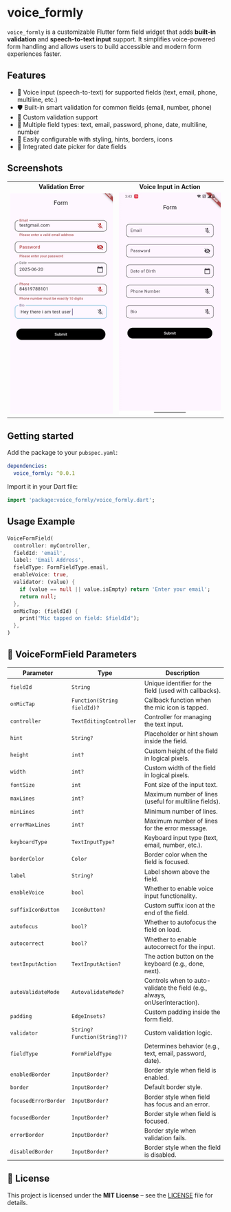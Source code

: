 
# voice_formly

`voice_formly` is a customizable Flutter form field widget that adds **built-in validation** and **speech-to-text input** support. It simplifies voice-powered form handling and allows users to build accessible and modern form experiences faster.



##  Features

- 🎤 Voice input (speech-to-text) for supported fields (text, email, phone, multiline, etc.)
- 🛡️ Built-in smart validation for common fields (email, number, phone)
- 🧠 Custom validation support
- 🧾 Multiple field types: text, email, password, phone, date, multiline, number
- 🎨 Easily configurable with styling, hints, borders, icons
- 📆 Integrated date picker for date fields




##  Screenshots
<table>
  <tr>
    <th>Validation Error</th>
    <th>Voice Input in Action</th>
  </tr>
  <tr>
    <td><img src="assets/form_validation.jpg" width="250"/></td>
    <td><img src="assets/demo.gif" width="250"/></td>
  </tr>
</table>




## Getting started

Add the package to your `pubspec.yaml`:

```yaml
dependencies:
  voice_formly: ^0.0.1  
````

Import it in your Dart file:

```dart
import 'package:voice_formly/voice_formly.dart';
```



##  Usage Example

```dart
VoiceFormField(
  controller: myController,
  fieldId: 'email',
  label: 'Email Address',
  fieldType: FormFieldType.email,
  enableVoice: true,
  validator: (value) {
    if (value == null || value.isEmpty) return 'Enter your email';
    return null;
  },
  onMicTap: (fieldId) {
    print("Mic tapped on field: $fieldId");
  },
)
```



## 🧾 VoiceFormField Parameters

| Parameter              | Type                                      | Description                                                                 |
|------------------------|-------------------------------------------|-----------------------------------------------------------------------------|
| `fieldId`              | `String`                                  | Unique identifier for the field (used with callbacks).                     |
| `onMicTap`             | `Function(String fieldId)?`               | Callback function when the mic icon is tapped.                             |
| `controller`           | `TextEditingController`                   | Controller for managing the text input.                                    |
| `hint`                 | `String?`                                  | Placeholder or hint shown inside the field.                                |
| `height`               | `int?`                                     | Custom height of the field in logical pixels.                              |
| `width`                | `int?`                                     | Custom width of the field in logical pixels.                               |
| `fontSize`             | `int`                                      | Font size of the input text.                                               |
| `maxLines`             | `int?`                                     | Maximum number of lines (useful for multiline fields).                     |
| `minLines`             | `int?`                                     | Minimum number of lines.                                                   |
| `errorMaxLines`        | `int?`                                     | Maximum number of lines for the error message.                             |
| `keyboardType`         | `TextInputType?`                           | Keyboard input type (text, email, number, etc.).                           |
| `borderColor`          | `Color`                                    | Border color when the field is focused.                                    |
| `label`                | `String?`                                  | Label shown above the field.                                               |
| `enableVoice`          | `bool`                                     | Whether to enable voice input functionality.                               |
| `suffixIconButton`     | `IconButton?`                              | Custom suffix icon at the end of the field.                                |
| `autofocus`            | `bool?`                                    | Whether to autofocus the field on load.                                    |
| `autocorrect`          | `bool?`                                    | Whether to enable autocorrect for the input.                               |
| `textInputAction`      | `TextInputAction?`                         | The action button on the keyboard (e.g., done, next).                      |
| `autoValidateMode`     | `AutovalidateMode?`                        | Controls when to auto-validate the field (e.g., always, onUserInteraction).|
| `padding`              | `EdgeInsets?`                              | Custom padding inside the form field.                                      |
| `validator`            | `String? Function(String?)?`              | Custom validation logic.                                                   |
| `fieldType`            | `FormFieldType`                            | Determines behavior (e.g., text, email, password, date).                   |
| `enabledBorder`        | `InputBorder?`                             | Border style when field is enabled.                                        |
| `border`               | `InputBorder?`                             | Default border style.                                                      |
| `focusedErrorBorder`   | `InputBorder?`                             | Border style when field has focus and an error.                            |
| `focusedBorder`        | `InputBorder?`                             | Border style when field is focused.                                        |
| `errorBorder`          | `InputBorder?`                             | Border style when validation fails.                                        |
| `disabledBorder`       | `InputBorder?`                             | Border style when the field is disabled.                                   |

## 📄 License

This project is licensed under the **MIT License** – see the [LICENSE](LICENSE) file for details.
